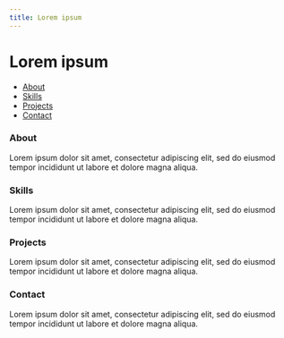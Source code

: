 ```yaml
---
title: Lorem ipsum
---
```

# Lorem ipsum

- [About](#about)
- [Skills](#skills)
- [Projects](#projects)
- [Contact](#contact)

### About
Lorem ipsum dolor sit amet, consectetur adipiscing elit, sed do eiusmod tempor incididunt ut labore et dolore magna aliqua.

### Skills
Lorem ipsum dolor sit amet, consectetur adipiscing elit, sed do eiusmod tempor incididunt ut labore et dolore magna aliqua.

### Projects
Lorem ipsum dolor sit amet, consectetur adipiscing elit, sed do eiusmod tempor incididunt ut labore et dolore magna aliqua.

### Contact
Lorem ipsum dolor sit amet, consectetur adipiscing elit, sed do eiusmod tempor incididunt ut labore et dolore magna aliqua.

